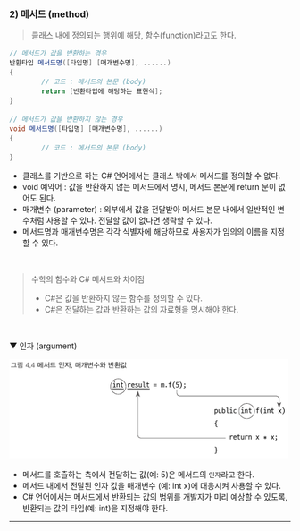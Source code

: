 ### 2) 메서드 (method)
> 클래스 내에 정의되는 행위에 해당, 함수(function)라고도 한다.

```csharp
// 메서드가 값을 반환하는 경우
반환타입 메서드명([타입명] [매개변수명], ......)
{
        // 코드 : 메서드의 본문 (body)
        return [반환타입에 해당하는 표현식];
}

// 메서드가 값을 반환하지 않는 경우
void 메서드명([타입명] [매개변수명], ......)
{
        // 코드 : 메서드의 본문 (body)
}
```
- 클래스를 기반으로 하는 C# 언어에서는 클래스 밖에서 메서드를 정의할 수 없다.
- void 예약어 : 값을 반환하지 않는 메서드에서 명시, 메서드 본문에 return 문이 없어도 된다.
- 매개변수 (parameter) : 외부에서 값을 전달받아 메서드 본문 내에서 일반적인 변수처럼 사용할 수 있다. 전달할 값이 없다면 생략할 수 있다.
- 메서드명과 매개변수명은 각각 식별자에 해당하므로 사용자가 임의의 이름을 지정할 수 있다.
<br>

> 수학의 함수와 C# 메서드와 차이점
> - C#은 값을 반환하지 않는 함수를 정의할 수 있다.
> - C#은 전달하는 값과 반환하는 값의 자료형을 명시해야 한다.
<br>

▼ 인자 (argument)

<img src="./Images/4_4.png" width="500"/>

- 메서드를 호출하는 측에서 전달하는 값(예: 5)은 메서드의 `인자`라고 한다.
- 메서드 내에서 전달된 인자 값을 매개변수 (예: int x)에 대응시켜 사용할 수 있다.
- C# 언어에서는 메서드에서 반환되는 값의 범위를 개발자가 미리 예상할 수 있도록, 반환되는 값의 타입(예: int)을 지정해야 한다.

****
<br>
